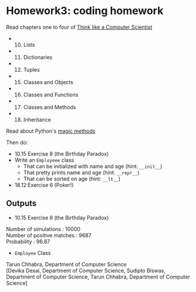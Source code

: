 # Homework3: coding homework 

Read chapters one to four of [Think like a Computer Scientist](http://www.greenteapress.com/thinkpython/html/index.html)

+ 10. Lists
+ 11. Dictionaries
+ 12. Tuples
+ 15. Classes and Objects
+ 16. Classes and Functions
+ 17. Classes and Methods
+ 18. Inheritance

Read about Python's [magic methods](http://www.rafekettler.com/magicmethods.html)

Then do:

+ 10.15 Exercise 8 (the Birthday Paradox)
+ Write an `Employeee` class
     + That can be initialized with name and age (hint: `__init__`)
     + That pretty prints name and age (hint: `__repr__`)
	 + That can be sorted on age (hint: `__lt__`)
+ 18.12:Exercise 6 (Poker!) 

## Outputs
+ 10.15 Exercise 8 (the Birthday Paradox)

Number of simulations : 10000<br/>
Number of positive matches : 9687<br/>
Probability : 96.87<br/>

+ `Employee` Class

Tarun Chhabra, Department of Computer Science<br/>
[Devika Desai, Department of Computer Science, Sudipto Biswas, Department of Computer Science, Tarun Chhabra, Department of Computer Science]<br/>
